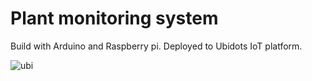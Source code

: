# Plant monitoring system

Build with Arduino and Raspberry pi. Deployed to Ubidots IoT platform.

![ubi](https://res.cloudinary.com/kuvapankki/image/upload/v1612711225/plant.png)
